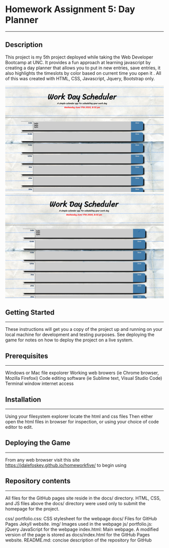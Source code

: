 # Homework Assignment 5: Day Planner
---

## Description
This project is my 5th project deployed while taking the Web Developer Bootcamp at UNC.  It provides a fun approach at learning javascript by creating a day planner that allows you to put in new entries, save entries, it also highlights the timeslots by color based on current time you open it . All of this was created with HTML, CSS, Javascript, Jquery, Bootstrap only.

![screenshot 1](Assets/screenshot1.png)
![screenshot 2](Assets/screenshot2.png)



## Getting Started
---
These instructions will get you a copy of the project up and running on your local machine for development and testing purposes. See deploying the game for notes on how to deploy the project on a live system.

## Prerequisites
---
Windows or Mac file expolorer
Working web browers (ie Chrome browser, Mozilla Firefoxi)
Code editing software (ie Sublime text, Visual Studio Code)
Terminal window
internet access

## Installation
---
Using your filesystem explorer locate the html and css files
Then either open the html files in browser for inspection, or using your choice of code editor to edit.

## Deploying the Game
---
From any web browser visit this site  https://jdalefoskey.github.io/homeworkfive/ to begin using

## Repository contents
---
All files for the GitHub pages site reside in the docs/ directory. HTML, CSS, and JS files above the docs/ directory were used only to submit the homepage for the project.

css/
portfolio.css: CSS stylesheet for the webpage
docs/
Files for GitHub Pages Jekyll website.
img/
Images used in the webpage
js/
portfolio.js: jQuery JavaScript for the webpage
index.html: Main webpage. A modified version of the page is stored as docs/index.html for the GitHub Pages website.
README.md: concise description of the repository for GitHub

 
